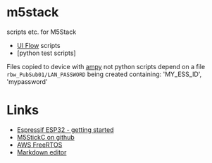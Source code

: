# m5stack
scripts etc. for M5Stack

* [UI Flow](https://flow.m5stack.com/) scripts
* [python test scripts]

Files copied to device with [ampy](https://github.com/scientifichackers/ampy)
not python scripts depend on a file `rbw_PubSub01/LAN_PASSWORD` being created containing:
    'MY_ESS_ID', 'mypassword'

# Links
- [Espressif ESP32 - getting started](https://docs.espressif.com/projects/esp-idf/en/latest/esp32/get-started/index.html)
- [M5StickC on github](https://github.com/m5stack/M5StickC)
- [AWS FreeRTOS](https://docs.aws.amazon.com/freertos/latest/userguide/getting_started_espressif.html)
- [Markdown editor](https://stackedit.io/app#)

